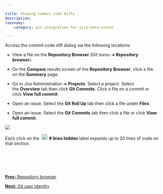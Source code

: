 ```yaml
---

title: Viewing commit code diffs
description:
taxonomy:
    category: git-integration-for-jira-data-center

---
```


Access the commit code diff dialog via the following locations:

*   View a file on the **Repository Browser** _(Git menu ➜ **Repository browser**)_.

*   On the **Compare** results screen of the **Repository Browser**, click a file on the **Summary** page.

*   Go to Jira Administration ➜ **Projects**. Select a project. Select the **Overview** tab then click **Git Commits**. Click a file on a commit or click **View full commit**.

*   Open an issue. Select the **Git Roll Up** tab then click a file under _**Files**_.

*   Open an issue. Select the **Git Commits** tab then click a file or click **View full commit**.


![](/wp-content/uploads/gij-git-for-jira-view-code-diffs.png)

Each click on the  <img src='/wp-content/uploads/gij-hidden-lines-icon.png' width=20 height=20 /> **\# lines hidden** label expands up to 20 lines of code on that section.

&nbsp;

<br>
<br>

[**Prev:** Repository browser](/git-integration-for-jira-data-center/repository-browser-gij-self-managed)

[**Next:** Git user identity](/git-integration-for-jira-data-center/git-user-identity-gij-self-managed)


